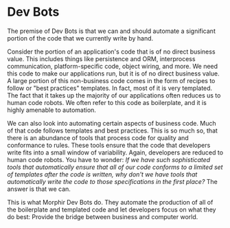 # Dev Bots
The premise of Dev Bots is that we can and should automate a significant portion of the code that we currently write by hand. 

Consider the portion of an application's code that is of no direct business value.  This includes things like persistence and ORM, interprocess communication, platform-specific code, object wiring, and more.  We need this code to make our applications run, but it is of no direct business value. A large portion of this non-business code comes in the form of recipes to follow or "best practices" templates.  In fact, most of it is very templated.  The fact that it takes up the majority of our applications often reduces us to human code robots.  We often refer to this code as boilerplate, and it is highly amenable to automation.

We can also look into automating certain aspects of business code. Much of that code follows templates and best practices.  This is so much so, that there is an abundance of tools that process code for quality and conformance to rules.  These tools ensure that the code that developers write fits into a small window of variability. Again, developers are reduced to human code robots. You have to wonder: *If we have such sophisticated tools that automatically ensure that all of our code conforms to a limited set of templates after the code is written, why don't we have tools that automatically write the code to those specifications in the first place?*  The answer is that we can.

This is what Morphir Dev Bots do.  They automate the production of all of the boilerplate and templated code and let developers focus on what they do best: Provide the bridge between business and computer world.